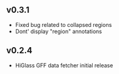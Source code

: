 ## v0.3.1

- Fixed bug related to collapsed regions
- Dont' display "region" annotations

## v0.2.4

- HiGlass GFF data fetcher initial release
